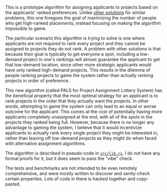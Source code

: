 This is a prototype algorithm for assigning applicants to projects based on the applicants' ranked preferences.
Unlike [other solutions](https://en.m.wikipedia.org/wiki/Rank-maximal_allocation) for similar problems, this one
foregoes the goal of maximizing the number of people who get high-ranked placements, instead focusing on making the
algorithm impossible to game.

The particular scenario this algorithm is trying to solve is one where applicants are not required to rank every project
and they cannot be assigned to projects they do not rank. A problem with other solutions is that because their goal is
typically to get everyone a spot, including a low-demand project in one's rankings will almost guarantee the applicant
to get that low-demand location, since other more strateigic applicants would have only ranked high-demand projects.
This results in the dilemma of people ranking projects to game the system rather than actually ranking projects in order
of preference.

This new algorithm (called PALS for Project Assignment Lottery System) has the beneficial property that the most optimal
strategy for an applicant is to rank projects in the order that they actually want the projects. In other words,
attempting to game the system can only lead to an equal or worse outcome for the applicant. This comes at the cost of
potentially having more applicants completely unassigned at the end, with all of the spots in the projects they ranked
being full. However, because there is no longer any advantage to gaming the system, I believe that it would incentivize
applicants to actually rank every single project they might be interested in, rather than leaving off low-demand
projects as they might do when faced with alternative assignment algorithms.

The algorithm is described in pseudo-code in [`src/lib.rs`](src/lib.rs). I do not have any formal proofs for it, but it
does seem to pass the "vibe" check.

The tests and benchmarks are not intended to be even remotely comprehensive, and were mostly written to discover and
sanity-check certain properties. Lots of code in there is hacked together and copy-pasted.
